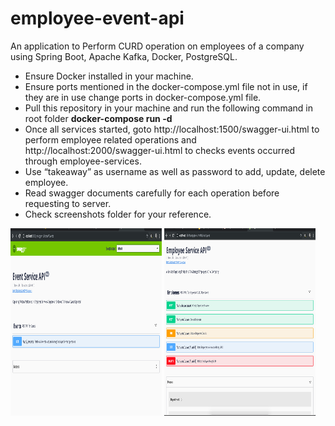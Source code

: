 # employee-event-api
An application to Perform CURD operation on employees of a company using Spring Boot, Apache Kafka, Docker, PostgreSQL.

* Ensure Docker installed in your machine.
* Ensure ports mentioned in the docker-compose.yml file not in use, if they are in use change ports in docker-compose.yml file.
* Pull this repository in your machine and run the following command in root folder **docker-compose run -d**
* Once all services started, goto http://localhost:1500/swagger-ui.html to perform employee related operations and http://localhost:2000/swagger-ui.html to checks events occurred through employee-services.
* Use “takeaway” as username as well as password to add, update, delete employee.
* Read swagger documents carefully for each operation before requesting to server.
* Check screenshots folder for your reference.

<p float='left'>
    <img width="48%" height="300" src="screenshots/1.png">
    <img width="48%" height="300" src="screenshots/2.png">
</p>
